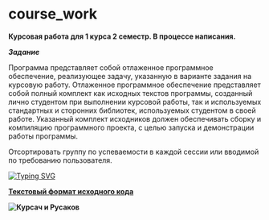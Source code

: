 # course_work

<b>Курсовая работа для 1 курса 2 семестр. В процессе написания. </b>

<b><i>Задание</i></b>

Программа представляет собой отлаженное программное обеспечение, 
реализующее задачу, указанную в варианте задания на курсовую работу. 
Отлаженное программное обеспечение представляет собой полный комплект 
как исходных текстов программы, созданный лично студентом при 
выполнении курсовой работы, так и используемых стандартных и сторонних 
библиотек, используемых студентом в своей работе. Указанный комплект 
исходников должен обеспечивать сборку и компиляцию программного 
проекта, с целью запуска и демонстрации работы программы.

Отсортировать группу по успеваемости в каждой сессии 
или вводимой по требованию пользователя.

<a href="https://git.io/typing-svg"><img src="https://readme-typing-svg.herokuapp.com?font=Fira+Code&size=16&pause=1000&color=000000&center=true&width=435&lines=%D0%A1%D1%82%D1%80%D1%83%D0%BA%D1%82%D1%83%D1%80%D0%B0+%D1%80%D0%B5%D0%BF%D0%BE%D0%B7%D0%B8%D1%82%D0%BE%D1%80%D0%B8%D1%8F" alt="Typing SVG" /></a>

[<b>Текстовый формат исходного кода<b>](https://github.com/ch-cheer/course_work/tree/master/text_format)

![Курсач и Русаков](https://downloader.disk.yandex.ru/preview/bdd9765a189429f23fbd5c42b0441156bbeb95a70f005565e1077b599312f725/6445f08e/_w_57qcaJMH29ujevtv2dWE7P9_3EFR8C4e1g8ExbEXr0ZwlGSetYwYeassDlT3eH1IGlC4CtKBlBU1Yr5iFCA%3D%3D?uid=0&filename=1619747540_18-pibig_info-p-anime-za-kompom-anime-krasivo-22.png&disposition=inline&hash=&limit=0&content_type=image%2Fpng&owner_uid=0&tknv=v2&size=1920x892)
